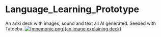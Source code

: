 # Language_Learning_Prototype
An anki deck with images, sound and text all AI generated. Seeded with Tatoeba.
[![[mnemonic.png](an image explaining deck)
](https://github.com/SrulyRosenblat/Language_Learning_Prototype/blob/main/mnemonic.png?raw=true)](https://github.com/SrulyRosenblat/Language_Learning_Prototype/blob/main/mnemonic.png?raw=true)
